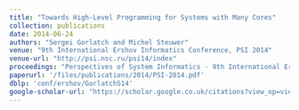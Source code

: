 ```yaml
---
title: "Towards High-Level Programming for Systems with Many Cores"
collection: publications
date: 2014-06-24
authors: "Sergei Gorlatch and Michel Steuwer"
venue: "9th International Ershov Informatics Conference, PSI 2014"
venue-url: "http://psi.nsc.ru/psi14/index"
proceedings: "Perspectives of System Informatics - 9th International Ershov Informatics Conference, PSI 2014, St. Petersburg, Russia, June 24-27, 2014. Revised Selected Papers."
paperurl: '/files/publications/2014/PSI-2014.pdf'
dblp: 'conf/ershov/GorlatchS14'
google-scholar-url: "https://scholar.google.co.uk/citations?view_op=view_citation&hl=en&user=XdXJRZEAAAAJ&cstart=20&pagesize=80&citation_for_view=XdXJRZEAAAAJ:roLk4NBRz8UC"
---
```

